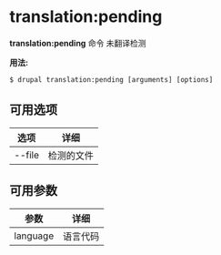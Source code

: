 # translation:pending
**translation:pending** 命令 未翻译检测

**用法:**
```
$ drupal translation:pending [arguments] [options] 
```

## 可用选项
选项 | 详细
-------|-------------
--file | 检测的文件

## 可用参数
参数 | 详细
---------|-------------
language | 语言代码
